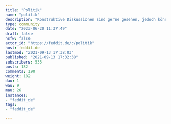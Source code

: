 ```yaml
---
title: "Politik" 
name: "politik"
description: "Konstruktive Diskussionen sind gerne gesehen, jedoch können politische Ansichten schnell die Gemüter erhitzen.Bitte bleibt sachlich,nicht geduldet werden neben den allgemeinen Regeln insbesondere- persönliche Anfeindungen, - [argumentum ad hominem](https://de.wikipedia.org/wiki/Argumentum_ad_hominem) Für den Austausch radikaler Standpunkte gibt es genügend [andere Instanzen](https://join-lemmy.org/).::: spoiler AttributionIcon made by [surang](https://www.flaticon.com/authors/surang):::"
type: community
date: "2023-06-20 11:37:49"
draft: false
nsfw: false
actor_id: "https://feddit.de/c/politik"
host: feddit.de
lastmod: "2021-09-13 17:38:03"
published: "2021-09-13 17:32:38"
subscribers: 535
posts: 182
comments: 190
weight: 182
dau: 1
wau: 9
mau: 26
instances:
- "feddit_de"
tags: 
- "feddit_de"

---
```

